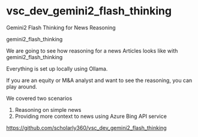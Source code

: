 # vsc_dev_gemini2_flash_thinking
Gemini2 Flash Thinking for News Reasoning

gemini2_flash_thinking

We are going to see how reasoning for a news Articles looks like with gemini2_flash_thinking

Everything is set up locally using Ollama.

If you are an equity or M&A analyst and want to see the reasoning, you can play around.

We covered two scenarios
1) Reasoning on simple news
2) Providing more context to news using Azure Bing API service

https://github.com/scholarly360/vsc_dev_gemini2_flash_thinking
